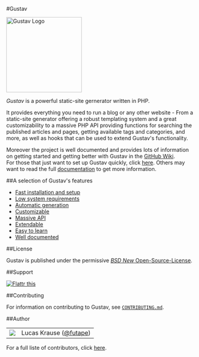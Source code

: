 #Gustav

<img src="https://raw.githubusercontent.com/futape/gustav/master/misc/Gustav.png" alt="Gustav Logo" width="200" />

*Gustav* is a powerful static-site gernerator written in PHP.

It provides everything you need to run a blog or any other website - From a static-site generator offering a robust templating system and a great customizability to a massive PHP API providing functions for searching the published articles and pages, getting available tags and categories, and more, as well as hooks that can be used to extend Gustav's functionality.

Moreover the project is well documented and provides lots of information on getting started and getting better with Gustav in the [GitHub Wiki](https://github.com/futape/gustav/wiki).  
For those that just want to set up Gustav quickly, click [here](https://github.com/futape/gustav/wiki/Getting-started). Others may want to read the full [documentation](https://github.com/futape/gustav/wiki) to get more information.



##A selection of Gustav's features

+   [Fast installation and setup](https://github.com/futape/gustav/wiki/Getting-started)
+   [Low system requirements](https://github.com/futape/gustav/wiki/System-requirements)
+   [Automatic generation](https://github.com/futape/gustav/wiki/Automatic-generation-of-destination-files)
+   [Customizable](https://github.com/futape/gustav/wiki/Gustav-configuration)
+   [Massive API](https://github.com/futape/gustav/wiki/API)
+   [Extendable](https://github.com/futape/gustav/wiki/Extending-Gustav)
+   [Easy to learn](https://github.com/futape/gustav/wiki/Getting-started)
+   [Well documented](https://github.com/futape/gustav/wiki)



##License

Gustav is published under the permissive [*BSD New* Open-Source-License](http://opensource.org/licenses/BSD-3-Clause).



##Support

<a href="https://flattr.com/submit/auto?user_id=lucaskrause&url=https%3A%2F%2Fgithub.com%2Ffutape%2Fgustav" target="_blank"><img src="http://button.flattr.com/flattr-badge-large.png" alt="Flattr this" title="Flattr this" border="0" /></a>



##Contributing

For information on contributing to Gustav, see [`CONTRIBUTING.md`](CONTRIBUTING.md).



##Author

<table><tbody><tr><td>
    <img src="http://www.gravatar.com/avatar/118bcae2fda8b302155ad47a2bfda556.png?s=100&amp;d=monsterid" />
</td><td>
    Lucas Krause (<a href="https://twitter.com/futape">@futape</a>)
</td></tr></tbody></table>

For a full liste of contributors, click [here](https://github.com/futape/gustav/graphs/contributors).
